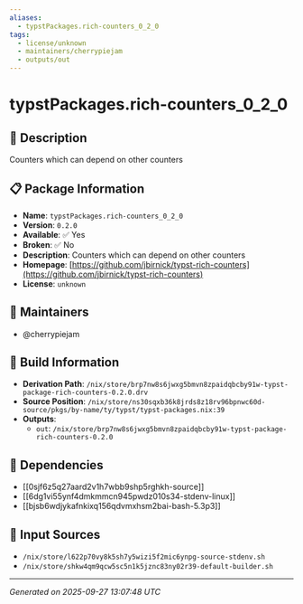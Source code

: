 ```yaml
---
aliases:
  - typstPackages.rich-counters_0_2_0
tags:
  - license/unknown
  - maintainers/cherrypiejam
  - outputs/out
---
```


# typstPackages.rich-counters_0_2_0

## 📝 Description

Counters which can depend on other counters

## 📋 Package Information

- **Name**: `typstPackages.rich-counters_0_2_0`
- **Version**: `0.2.0`
- **Available**: ✅ Yes
- **Broken**: ✅ No
- **Description**: Counters which can depend on other counters
- **Homepage**: [https://github.com/jbirnick/typst-rich-counters](https://github.com/jbirnick/typst-rich-counters)
- **License**: `unknown`
## 👥 Maintainers

- @cherrypiejam


## 🔧 Build Information

- **Derivation Path**: `/nix/store/brp7nw8s6jwxg5bmvn8zpaidqbcby91w-typst-package-rich-counters-0.2.0.drv`
- **Source Position**: `/nix/store/ns30sqxb36k8jrds8z18rv96bpnwc60d-source/pkgs/by-name/ty/typst/typst-packages.nix:39`
- **Outputs**:
  - `out`:  `/nix/store/brp7nw8s6jwxg5bmvn8zpaidqbcby91w-typst-package-rich-counters-0.2.0`

## 🔗 Dependencies

- [[0sjf6z5q27aard2v1h7wbb9shp5rghkh-source]]
- [[6dg1vi55ynf4dmkmmcn945pwdz010s34-stdenv-linux]]
- [[bjsb6wdjykafnkixq156qdvmxhsm2bai-bash-5.3p3]]

## 📁 Input Sources

- `/nix/store/l622p70vy8k5sh7y5wizi5f2mic6ynpg-source-stdenv.sh`
- `/nix/store/shkw4qm9qcw5sc5n1k5jznc83ny02r39-default-builder.sh`

---
*Generated on 2025-09-27 13:07:48 UTC*
